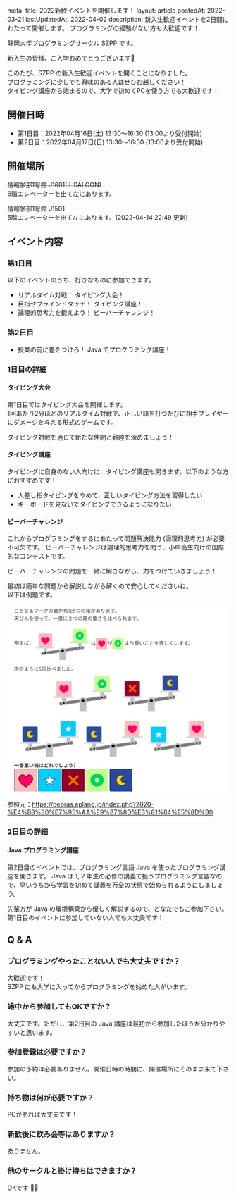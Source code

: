 <route lang="yaml">
meta:
    title: 2022新歓イベントを開催します！
    layout: article
    postedAt: 2022-03-21
    lastUpdatedAt: 2022-04-02
    description:
        新入生歓迎イベントを2日間にわたって開催します。
        プログラミングの経験がない方も大歓迎です！
</route>

静岡大学プログラミングサークル SZPP です。

新入生の皆様、ご入学おめでとうございます🌸

このたび、SZPP の新入生歓迎イベントを開くことになりました。 \
プログラミングに少しでも興味のある人はぜひお越しください！ \
タイピング講座から始まるので、大学で初めてPCを使う方でも大歓迎です！

## 開催日時

- 第1日目：2022年04月16日(土) 13:30〜16:30 (13:00より受付開始)
- 第2日目：2022年04月17日(日) 13:30〜16:30 (13:00より受付開始)

## 開催場所
<s>情報学部1号館 J1601(J-SALOON)</s> \
<s>6階エレベーターを出て左にあります。</s>

情報学部1号館 J1501 \
5階エレベーターを出て左にあります。(2022-04-14 22:49 更新)

## イベント内容

### 第1日目
以下のイベントのうち、好きなものに参加できます。

- リアルタイム対戦！ タイピング大会！
- 目指せブラインドタッチ！ タイピング講座！
- 論理的思考力を鍛えよう！ ビーバーチャレンジ！

### 第2日目
- 授業の前に差をつけろ！ Java でプログラミング講座！

### 1日目の詳細

#### タイピング大会
第1日目ではタイピング大会を開催します。 \
1回あたり2分ほどのリアルタイム対戦で、正しい語を打つたびに相手プレイヤーにダメージを与える形式のゲームです。

タイピング対戦を通じて新たな仲間と親睦を深めましょう！

#### タイピング講座
タイピングに自身のない人向けに、タイピング講座も開きます。以下のような方におすすめです！

- 人差し指タイピングをやめて、正しいタイピング方法を習得したい
- キーボードを見ないでタイピングできるようになりたい

#### ビーバーチャレンジ
これからプログラミングをするにあたって問題解決能力 (論理的思考力) が必要不可欠です。
ビーバーチャレンジは論理的思考力を問う、小中高生向けの国際的なコンテストです。

ビーバーチャレンジの問題を一緒に解きながら、力をつけていきましょう！

最初は簡単な問題から解説しながら解くので安心してくださいね。\
以下は例題です。

![ビーバーチャレンジ問題例](./Bebras_Challenge.png)
参照元：https://bebras.eplang.jp/index.php?2020-%E4%B8%80%E7%95%AA%E9%87%8D%E3%81%84%E5%8D%B0


### 2日目の詳細

#### Java プログラミング講座
第2日目のイベントでは、プログラミング言語 Java を使ったプログラミング講座を開きます。
Java は 1, 2 年生の必修の講義で扱うプログラミング言語なので、早いうちから学習を初めて講義を万全の状態で始められるようにしましょう。

先輩方が Java の環境構築から優しく解説するので、どなたでもご参加下さい。
第1日目のイベントに参加していない人でも大丈夫です！

## Q & A

### プログラミングやったことない人でも大丈夫ですか？
大歓迎です！ \
SZPP にも大学に入ってからプログラミングを始めた人がいます。

### 途中から参加してもOKですか？
大丈夫です。ただし、第2日目の Java 講座は最初から参加したほうが分かりやすいと思います。

### 参加登録は必要ですか？
参加の予約は必要ありません。開催日時の時間に、開催場所にそのまま来て下さい。

### 持ち物は何が必要ですか？
PCがあれば大丈夫です！

### 新歓後に飲み会等はありますか？
ありません。

### 他のサークルと掛け持ちはできますか？
OKです 🙆‍♂️
